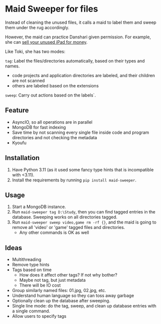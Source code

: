 # Maid Sweeper for files

Instead of cleaning the unused files, it calls a maid to label them and sweep them under the rug accordingly.

However, the maid can practice Danshari given permission. For example, she can [sell your unused iPad for money](https://comic-days.com/episode/3269754496647364302).

Like Toki, she has two modes:

`tag`: Label the files/directories automatically, based on their types and names.

- code projects and application directories are labeled, and their children are not scanned
- others are labeled based on the extensions

`sweep`: Carry out actions based on the labels`.

## Feature

* AsyncIO, so all operations are in parallel
* MongoDB for fast indexing
* Save time by not scanning every single file inside code and program directories and not checking the metadata
* Kyoufu

## Installation

1. Have Python 3.11 (as it used some fancy type hints that is incompatible with <3.11).
2. Install the requirements by running `pip install maid-sweeper`.

## Usage

1. Start a MongoDB instance.
2. Run `maid-sweeper tag D:\Study`, then you can find tagged entries in the database. Sweeping works on all directories tagged.
3. Run `maid-sweeper sweep video,game rm -rf {}`, and the maid is going to remove all 'video' or 'game' tagged files and directories.
    * Any other commands is OK as well

## Ideas

- Multithreading
- Remove type hints
- Tags based on time
    * How does it affect other tags? If not why bother?
    * Maybe not tag, but just metadata
    * There will be IO cost
- Group similarly named files: 01.jpg, 02.jpg, etc.
- Understand human language so they can toss away garbage
- Optionally clean up the database after sweeping.
- Single line mode: do the tag, sweep, and clean up database entries with a single command.
- Allow users to specify tags